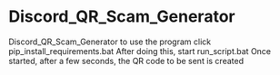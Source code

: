 # Discord_QR_Scam_Generator
Discord_QR_Scam_Generator
to use the program click pip_install_requirements.bat
After doing this, start run_script.bat
Once started, after a few seconds, the QR code to be sent is created
